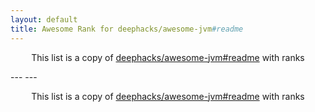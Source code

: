 ```yaml
---
layout: default
title: Awesome Rank for deephacks/awesome-jvm#readme
---
```


<p align="center">
	This list is a copy of <a href="https://github.com/deephacks/awesome-jvm#readme">deephacks/awesome-jvm#readme</a> with ranks
</p>
---
---
<p align="center">
	This list is a copy of <a href="https://github.com/deephacks/awesome-jvm#readme">deephacks/awesome-jvm#readme</a> with ranks
</p>
